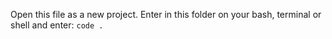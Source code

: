 Open this file as a new project.
Enter in this folder on your bash, terminal or shell and enter: `code .`
